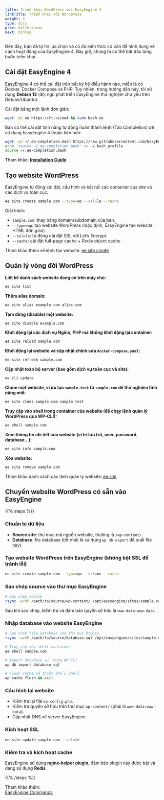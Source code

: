 ```yaml
---
title: Triển khai WordPress với EasyEngine 4
linkTitle: Triển khai với Wordpress
weight: 3
type: docs
prev: differences
next: binlog
---
```


Đến đây, bạn đã tự tin lựa chọn và có đủ kiến thức cơ bản để hình dung về cách hoạt động của EasyEngine 4. Bây giờ, chúng ta có thể bắt đầu từng bước triển khai.

## Cài đặt EasyEngine 4

EasyEngine 4 có thể cài đặt trên bất kỳ hệ điều hành nào, miễn là có Docker, Docker Compose và PHP. Tuy nhiên, trong hướng dẫn này, tôi sử dụng **Debian 12** (đội ngũ phát triển EasyEngine thử nghiệm chủ yếu trên Debian/Ubuntu).

Cài đặt bằng một lệnh đơn giản:

```bash
wget -qO ee https://rt.cx/ee4 && sudo bash ee
```

Bạn có thể cài đặt tính năng tự động hoàn thành lệnh (Tab Completion) để sử dụng EasyEngine 4 thuận tiện hơn:

```bash
wget -qO ~/.ee-completion.bash https://raw.githubusercontent.com/EasyEngine/easyengine/master/utils/ee-completion.bash
echo 'source ~/.ee-completion.bash' >> ~/.bash_profile
source ~/.ee-completion.bash
```

Tham khảo: [**Installation Guide**](https://easyengine.io/handbook/install/)

## Tạo website WordPress

EasyEngine tự động cài đặt, cấu hình và kết nối các container của site và các dịch vụ toàn cục.

```bash
ee site create sample.com --type=wp --ssl=le --cache
```

Giải thích:

- `sample.com`: thay bằng domain/subdomain của bạn.
- `--type=wp`: tạo website WordPress (mặc định, EasyEngine tạo website HTML đơn giản).
- `--ssl=le`: tự động cài đặt SSL với Let’s Encrypt.
- `--cache`: cài đặt full-page cache + Redis object cache.

Tham khảo thêm về lệnh tạo website: [ee site create](https://easyengine.io/commands/site/create/)

## Quản lý vòng đời WordPress

**Liệt kê danh sách website đang có trên máy chủ:**
```bash
ee site list
```

**Thêm alias domain:**
```bash
ee site alias example.com alias.com
```

**Tạm dừng (disable) một website:**
```bash
ee site disable example.com
```

**Khởi động lại các dịch vụ Nginx, PHP mà không khởi động lại container:**
```bash
ee site reload sample.com
```

**Khởi động lại website và cập nhật chỉnh sửa `docker-compose.yaml`:**
```bash
ee site refresh sample.com
```

**Cập nhật toàn bộ server (bao gồm dịch vụ toàn cục và site):**
```bash
ee cli update
```

**Clone một website, ví dụ tạo `sample.test` từ `sample.com` để thử nghiệm tính năng mới:**
```bash
ee site clone sample.com sample.test
```

**Truy cập vào shell trong container của website (để chạy lệnh quản lý WordPress qua WP-CLI):**
```bash
ee shell sample.com
```

**Xem thông tin chi tiết của website (vị trí lưu trữ, user, password, database…):**
```bash
ee site info sample.com
```

**Xóa website:**
```bash
ee site remove sample.com
```

Tham khảo danh sách các lệnh quản lý website: [ee site](https://easyengine.io/commands/site/)

## Chuyển website WordPress có sẵn vào EasyEngine

{{% steps %}}

### Chuẩn bị dữ liệu

- **Source site**: thư mục mã nguồn website, thường là `/wp-content/`.
- **Database**: file database (tốt nhất là sử dụng `wp db export` để xuất file này).

### Tạo website WordPress trên EasyEngine (không bật SSL để tránh lỗi)

```bash
ee site create sample.com --type=wp --ssl=no --cache
```

### Sao chép source vào thư mục EasyEngine

```bash
# Sao chép source
rsync -avhP /path/to/source/wp-content/ /opt/easyengine/sites/sample.com/app/htdocs/wp-content/
```

Sau khi sao chép, kiểm tra và đảm bảo quyền sở hữu là `www-data:www-data`.

### Nhập database vào website EasyEngine

```bash
# Sao chép file database vào thư mục htdocs
rsync -avhP /path/to/source/database.sql /opt/easyengine/sites/sample.com/app/htdocs/

# Truy cập vào shell container
ee shell sample.com

# Import database sử dụng WP-CLI
wp db import database.sql

# Flush cache và thoát khỏi shell
wp cache flush && exit
```

### Cấu hình lại website

- Kiểm tra lại file `wp-config.php`.
- Kiểm tra quyền sở hữu trên thư mục `wp-content/` (phải là `www-data:www-data`).
- Cập nhật DNS về server EasyEngine.

### Kích hoạt SSL

```bash
ee site update sample.com --ssl=le
```

### Kiểm tra và kích hoạt cache

EasyEngine sử dụng **nginx-helper plugin**, đảm bảo plugin này được bật và đang sử dụng **Redis**.

{{% /steps %}}


Tham khảo thêm:  
[EasyEngine Commands](https://easyengine.io/commands/)
